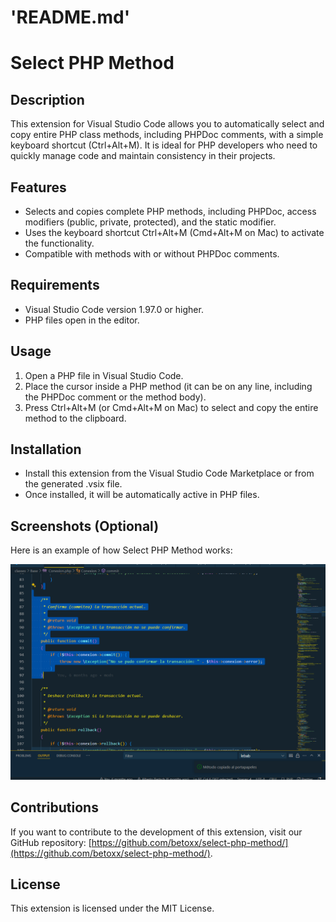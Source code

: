 # 'README.md'
# Select PHP Method

## Description
This extension for Visual Studio Code allows you to automatically select and copy entire PHP class methods, including PHPDoc comments, with a simple keyboard shortcut (Ctrl+Alt+M). It is ideal for PHP developers who need to quickly manage code and maintain consistency in their projects.

## Features
- Selects and copies complete PHP methods, including PHPDoc, access modifiers (public, private, protected), and the static modifier.
- Uses the keyboard shortcut Ctrl+Alt+M (Cmd+Alt+M on Mac) to activate the functionality.
- Compatible with methods with or without PHPDoc comments.

## Requirements
- Visual Studio Code version 1.97.0 or higher.
- PHP files open in the editor.

## Usage
1. Open a PHP file in Visual Studio Code.
2. Place the cursor inside a PHP method (it can be on any line, including the PHPDoc comment or the method body).
3. Press Ctrl+Alt+M (or Cmd+Alt+M on Mac) to select and copy the entire method to the clipboard.

## Installation
- Install this extension from the Visual Studio Code Marketplace or from the generated .vsix file.
- Once installed, it will be automatically active in PHP files.

## Screenshots (Optional)
Here is an example of how Select PHP Method works:

![Select PHP Method Demo](https://raw.githubusercontent.com/betoxx/select-php-method/main/images/demo-select-php-method.png)

## Contributions
If you want to contribute to the development of this extension, visit our GitHub repository: [https://github.com/betoxx/select-php-method/](https://github.com/betoxx/select-php-method/).

## License
This extension is licensed under the MIT License.
